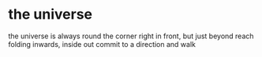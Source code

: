# the universe

the universe is always 
round the corner
right in front, but just beyond reach
folding inwards, inside out
commit to a direction
and walk
